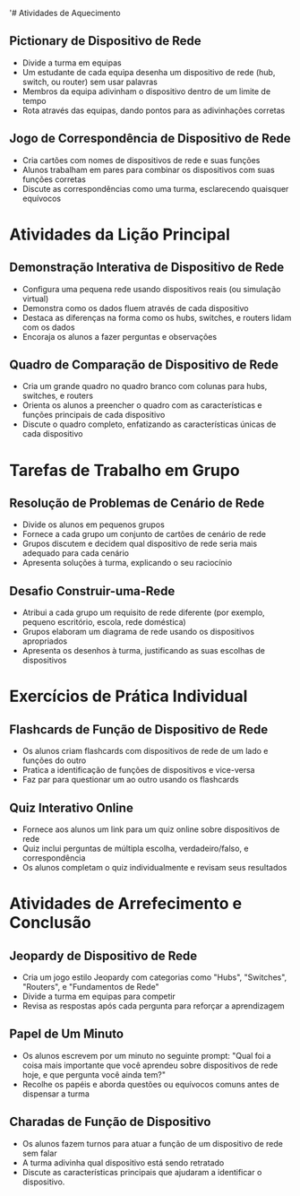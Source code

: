 '# Atividades de Aquecimento

## Pictionary de Dispositivo de Rede
- Divide a turma em equipas
- Um estudante de cada equipa desenha um dispositivo de rede (hub, switch, ou router) sem usar palavras
- Membros da equipa adivinham o dispositivo dentro de um limite de tempo
- Rota através das equipas, dando pontos para as adivinhações corretas

## Jogo de Correspondência de Dispositivo de Rede
- Cria cartões com nomes de dispositivos de rede e suas funções
- Alunos trabalham em pares para combinar os dispositivos com suas funções corretas
- Discute as correspondências como uma turma, esclarecendo quaisquer equívocos

# Atividades da Lição Principal

## Demonstração Interativa de Dispositivo de Rede
- Configura uma pequena rede usando dispositivos reais (ou simulação virtual)
- Demonstra como os dados fluem através de cada dispositivo
- Destaca as diferenças na forma como os hubs, switches, e routers lidam com os dados
- Encoraja os alunos a fazer perguntas e observações

## Quadro de Comparação de Dispositivo de Rede
- Cria um grande quadro no quadro branco com colunas para hubs, switches, e routers
- Orienta os alunos a preencher o quadro com as características e funções principais de cada dispositivo
- Discute o quadro completo, enfatizando as características únicas de cada dispositivo

# Tarefas de Trabalho em Grupo

## Resolução de Problemas de Cenário de Rede
- Divide os alunos em pequenos grupos
- Fornece a cada grupo um conjunto de cartões de cenário de rede
- Grupos discutem e decidem qual dispositivo de rede seria mais adequado para cada cenário
- Apresenta soluções à turma, explicando o seu raciocínio

## Desafio Construir-uma-Rede
- Atribui a cada grupo um requisito de rede diferente (por exemplo, pequeno escritório, escola, rede doméstica)
- Grupos elaboram um diagrama de rede usando os dispositivos apropriados
- Apresenta os desenhos à turma, justificando as suas escolhas de dispositivos

# Exercícios de Prática Individual

## Flashcards de Função de Dispositivo de Rede
- Os alunos criam flashcards com dispositivos de rede de um lado e funções do outro
- Pratica a identificação de funções de dispositivos e vice-versa
- Faz par para questionar um ao outro usando os flashcards

## Quiz Interativo Online
- Fornece aos alunos um link para um quiz online sobre dispositivos de rede
- Quiz inclui perguntas de múltipla escolha, verdadeiro/falso, e correspondência
- Os alunos completam o quiz individualmente e revisam seus resultados

# Atividades de Arrefecimento e Conclusão

## Jeopardy de Dispositivo de Rede
- Cria um jogo estilo Jeopardy com categorias como "Hubs", "Switches", "Routers", e "Fundamentos de Rede"
- Divide a turma em equipas para competir
- Revisa as respostas após cada pergunta para reforçar a aprendizagem

## Papel de Um Minuto
- Os alunos escrevem por um minuto no seguinte prompt: 
  "Qual foi a coisa mais importante que você aprendeu sobre dispositivos de rede hoje, e que pergunta você ainda tem?"
- Recolhe os papéis e aborda questões ou equívocos comuns antes de dispensar a turma

## Charadas de Função de Dispositivo
- Os alunos fazem turnos para atuar a função de um dispositivo de rede sem falar
- A turma adivinha qual dispositivo está sendo retratado
- Discute as características principais que ajudaram a identificar o dispositivo.